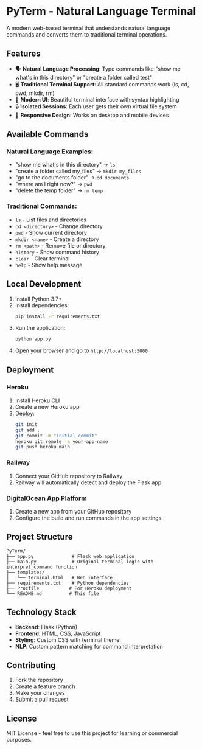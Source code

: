 # PyTerm - Natural Language Terminal

A modern web-based terminal that understands natural language commands and converts them to traditional terminal operations.

## Features

- 🗣️ **Natural Language Processing**: Type commands like "show me what's in this directory" or "create a folder called test"
- 🖥️ **Traditional Terminal Support**: All standard commands work (ls, cd, pwd, mkdir, rm)
- 🎨 **Modern UI**: Beautiful terminal interface with syntax highlighting
- 🔒 **Isolated Sessions**: Each user gets their own virtual file system
- 📱 **Responsive Design**: Works on desktop and mobile devices

## Available Commands

### Natural Language Examples:
- "show me what's in this directory" → `ls`
- "create a folder called my_files" → `mkdir my_files`
- "go to the documents folder" → `cd documents`
- "where am I right now?" → `pwd`
- "delete the temp folder" → `rm temp`

### Traditional Commands:
- `ls` - List files and directories
- `cd <directory>` - Change directory
- `pwd` - Show current directory
- `mkdir <name>` - Create a directory
- `rm <path>` - Remove file or directory
- `history` - Show command history
- `clear` - Clear terminal
- `help` - Show help message

## Local Development

1. Install Python 3.7+
2. Install dependencies:
   ```bash
   pip install -r requirements.txt
   ```
3. Run the application:
   ```bash
   python app.py
   ```
4. Open your browser and go to `http://localhost:5000`

## Deployment

### Heroku
1. Install Heroku CLI
2. Create a new Heroku app
3. Deploy:
   ```bash
   git init
   git add .
   git commit -m "Initial commit"
   heroku git:remote -a your-app-name
   git push heroku main
   ```

### Railway
1. Connect your GitHub repository to Railway
2. Railway will automatically detect and deploy the Flask app

### DigitalOcean App Platform
1. Create a new app from your GitHub repository
2. Configure the build and run commands in the app settings

## Project Structure

```
PyTerm/
├── app.py              # Flask web application
├── main.py             # Original terminal logic with interpret_command function
├── templates/
│   └── terminal.html   # Web interface
├── requirements.txt    # Python dependencies
├── Procfile           # For Heroku deployment
└── README.md          # This file
```

## Technology Stack

- **Backend**: Flask (Python)
- **Frontend**: HTML, CSS, JavaScript
- **Styling**: Custom CSS with terminal theme
- **NLP**: Custom pattern matching for command interpretation

## Contributing

1. Fork the repository
2. Create a feature branch
3. Make your changes
4. Submit a pull request

## License

MIT License - feel free to use this project for learning or commercial purposes.
